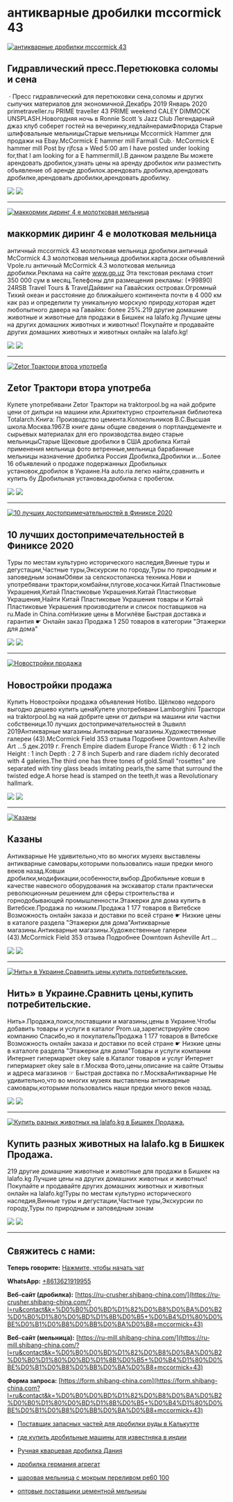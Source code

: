# антикварные дробилки mccormick 43

<a href="https://swt.shibang-china.com/?l=ru&img&k=%D0%B0%D0%BD%D1%82%D0%B8%D0%BA%D0%B2%D0%B0%D1%80%D0%BD%D1%8B%D0%B5+%D0%B4%D1%80%D0%BE%D0%B1%D0%B8%D0%BB%D0%BA%D0%B8+mccormick+43" target="_blank">![антикварные дробилки mccormick 43](http://static.shibang-china.com/all-800x300/762.jpg)</a>

## Гидравлический пресс.Перетюковка соломы и сена
&nbsp;&#0183;&#32;Пресс гидравлический для перетюковки сена,соломы и других сыпучих материалов для экономичной.Декабрь 2019 Январь 2020 primetraveller.ru PRIME traveller 43 PRIME weekend CALEY DIMMOCK UNSPLASH.Новогодняя ночь в Ronnie Scott ’s Jazz Club Легендарный джаз клуб соберет гостей на вечеринку,хедлайнерамиФлорида Старые шлифовальные мельницыСтарые мельницы Mccormick Hammer для продажи на Ebay.McCormick E hammer mill Farmall Cub.&#183; McCormick E hammer mill Post by rjfcsa &#187; Wed 5:00 am I have posted under looking for,that I am looking for a E hammermill,I.В данном разделе Вы можете арендовать дробилок,узнать цены на аренду дробилок или разместить объявление об аренде дробилок.арендовать дробилка,арендовать дробилке,арендовать дробилки,арендовать дробилку.


<a href="https://whatsapp.shibangsoft.com/WhatsApp.php" target="_blank" title="WhatsApp">![](http://static.shibang-china.com/icon/whatsapp.png)</a> <a href="https://swt.shibang-china.com/?l=ru&icon&k=%D0%B0%D0%BD%D1%82%D0%B8%D0%BA%D0%B2%D0%B0%D1%80%D0%BD%D1%8B%D0%B5+%D0%B4%D1%80%D0%BE%D0%B1%D0%B8%D0%BB%D0%BA%D0%B8+mccormick+43" target="_blank">![](http://static.shibang-china.com/icon/chat-ru.png)</a>

---

<a href="https://swt.shibang-china.com/?l=ru&img&k=%D0%B0%D0%BD%D1%82%D0%B8%D0%BA%D0%B2%D0%B0%D1%80%D0%BD%D1%8B%D0%B5+%D0%B4%D1%80%D0%BE%D0%B1%D0%B8%D0%BB%D0%BA%D0%B8+mccormick+43" target="_blank">![маккормик диринг 4 е молотковая мельница](http://static.shibang-china.com/all-800x300/871.jpg)</a>

## маккормик диринг 4 е молотковая мельница
античный mccormick 43 молотковая мельница дробилки.античный McCormick 4.3 молотковая мельница дробилки.карта доски объявлений Vpole.ru античный McCormick 4.3 молотковая мельница дробилки.Реклама на сайте www.gp.uz Эта текстовая реклама стоит 350 000 сум в месяц.Телефоны для размещения рекламы: (+99890) 24RSB Travel Tours &amp; TravelДайвинг на Гавайских островах.Огромный Тихий океан и расстояние до ближайшего континента почти в 4 000 км как раз и определили ту уникальную морскую природу,которая ждет любопытного давера на Гавайях: более 25%.219 другие домашние животные и животные для продажи в Бишкек на lalafo.kg Лучшие цены на других домашних животных и животных! Покупайте и продавайте других домашних животных и животных онлайн на lalafo.kg!


<a href="https://whatsapp.shibangsoft.com/WhatsApp.php" target="_blank" title="WhatsApp">![](http://static.shibang-china.com/icon/whatsapp.png)</a> <a href="https://swt.shibang-china.com/?l=ru&icon&k=%D0%B0%D0%BD%D1%82%D0%B8%D0%BA%D0%B2%D0%B0%D1%80%D0%BD%D1%8B%D0%B5+%D0%B4%D1%80%D0%BE%D0%B1%D0%B8%D0%BB%D0%BA%D0%B8+mccormick+43" target="_blank">![](http://static.shibang-china.com/icon/chat-ru.png)</a>

---

<a href="https://swt.shibang-china.com/?l=ru&img&k=%D0%B0%D0%BD%D1%82%D0%B8%D0%BA%D0%B2%D0%B0%D1%80%D0%BD%D1%8B%D0%B5+%D0%B4%D1%80%D0%BE%D0%B1%D0%B8%D0%BB%D0%BA%D0%B8+mccormick+43" target="_blank">![Zetor Трактори втора употреба](http://static.shibang-china.com/all-800x300/1090.jpg)</a>

## Zetor Трактори втора употреба
Купете употребявани Zetor Трактори на traktorpool.bg на най добрите цени от дилъри на машини или.Архитектурно строительная библиотека Totalarch.Книга: Производство цемента.Колокольников В.С.Высшая школа.Москва.1967.В книге даны общие сведения о портландцементе и сырьевых материалах для его производства.видео старые мельницыСтарые Щековые дробилки в США дробилка Китай применения мельница фото ветренные,мельница барабанные мельницы назначение дробилка Россия Дробилка,Дробилки и.…Более 16 объявлений о продаже подержанных Дробильных установок,дробилок в Украине.На auto.ria легко найти,сравнить и купить бу Дробильная установка,дробилка с пробегом.


<a href="https://whatsapp.shibangsoft.com/WhatsApp.php" target="_blank" title="WhatsApp">![](http://static.shibang-china.com/icon/whatsapp.png)</a> <a href="https://swt.shibang-china.com/?l=ru&icon&k=%D0%B0%D0%BD%D1%82%D0%B8%D0%BA%D0%B2%D0%B0%D1%80%D0%BD%D1%8B%D0%B5+%D0%B4%D1%80%D0%BE%D0%B1%D0%B8%D0%BB%D0%BA%D0%B8+mccormick+43" target="_blank">![](http://static.shibang-china.com/icon/chat-ru.png)</a>

---

<a href="https://swt.shibang-china.com/?l=ru&img&k=%D0%B0%D0%BD%D1%82%D0%B8%D0%BA%D0%B2%D0%B0%D1%80%D0%BD%D1%8B%D0%B5+%D0%B4%D1%80%D0%BE%D0%B1%D0%B8%D0%BB%D0%BA%D0%B8+mccormick+43" target="_blank">![10 лучших достопримечательностей в Финиксе 2020](http://static.shibang-china.com/all-800x300/1398.jpg)</a>

## 10 лучших достопримечательностей в Финиксе 2020
Туры по местам культурно исторического наследия,Винные туры и дегустации,Частные туры,Экскурсии по городу,Туры по природным и заповедным зонамОбяви за селскостопанска техника.Нови и употребявани трактори,комбайни,плугове,косачки.Китай Пластиковые Украшения,Китай Пластиковые Украшения.Китай Пластиковые Украшения,Найти Китай Пластиковые Украшения товары и Китай Пластиковые Украшения производители и список поставщиков на ru.Made in China.comНизкие цены в Могилёве Быстрая доставка и гарантия ☛ Онлайн заказ Продажа 1 250 товаров в категории &quot;Этажерки для дома&quot;


<a href="https://whatsapp.shibangsoft.com/WhatsApp.php" target="_blank" title="WhatsApp">![](http://static.shibang-china.com/icon/whatsapp.png)</a> <a href="https://swt.shibang-china.com/?l=ru&icon&k=%D0%B0%D0%BD%D1%82%D0%B8%D0%BA%D0%B2%D0%B0%D1%80%D0%BD%D1%8B%D0%B5+%D0%B4%D1%80%D0%BE%D0%B1%D0%B8%D0%BB%D0%BA%D0%B8+mccormick+43" target="_blank">![](http://static.shibang-china.com/icon/chat-ru.png)</a>

---

<a href="https://swt.shibang-china.com/?l=ru&img&k=%D0%B0%D0%BD%D1%82%D0%B8%D0%BA%D0%B2%D0%B0%D1%80%D0%BD%D1%8B%D0%B5+%D0%B4%D1%80%D0%BE%D0%B1%D0%B8%D0%BB%D0%BA%D0%B8+mccormick+43" target="_blank">![Новостройки продажа](http://static.shibang-china.com/all-800x300/226.jpg)</a>

## Новостройки продажа
Купить Новостройки продажа объявления Hotibo. Щёлково недорого выгодно дешево купить ценаКупете употребявани Lamborghini Трактори на traktorpool.bg на най добрите цени от дилъри на машини или частни собственици.10 лучших достопримечательностей в Эшвилл 2019Антикварные магазины.Антикварные магазины.Художественные галереи (43).McCormick Field 353 отзыва Подробнее Downtown Asheville Art …5 дек.2019 г. French Empire diadem Europe France Width : 6 1 2 inch Height : 1 inch Depth : 2 7 8 inch Superb and rare diadem richly decorated with 4 galeries.The third one has three tones of gold.Small &quot;rosettes&quot; are separated with tiny glass beads imitating pearls,the same that surround the twisted edge.A horse head is stamped on the teeth,it was a Revolutionary hallmark.


<a href="https://whatsapp.shibangsoft.com/WhatsApp.php" target="_blank" title="WhatsApp">![](http://static.shibang-china.com/icon/whatsapp.png)</a> <a href="https://swt.shibang-china.com/?l=ru&icon&k=%D0%B0%D0%BD%D1%82%D0%B8%D0%BA%D0%B2%D0%B0%D1%80%D0%BD%D1%8B%D0%B5+%D0%B4%D1%80%D0%BE%D0%B1%D0%B8%D0%BB%D0%BA%D0%B8+mccormick+43" target="_blank">![](http://static.shibang-china.com/icon/chat-ru.png)</a>

---

<a href="https://swt.shibang-china.com/?l=ru&img&k=%D0%B0%D0%BD%D1%82%D0%B8%D0%BA%D0%B2%D0%B0%D1%80%D0%BD%D1%8B%D0%B5+%D0%B4%D1%80%D0%BE%D0%B1%D0%B8%D0%BB%D0%BA%D0%B8+mccormick+43" target="_blank">![Казаны](http://static.shibang-china.com/all-800x300/177.jpg)</a>

## Казаны
Антикварные Не удивительно,что во многих музеях выставлены антикварные самовары,которыми пользовались наши предки много веков назад.Ковши дробилки,модификации,особенности,выбор.Дробильные ковши в качестве навесного оборудования на экскаватор стали практически революционным решением для сферы строительства и горнодобывающей промышленности.Этажерки для дома купить в Витебске.Продажа по низким.Продажа 1 177 товаров в Витебске Возможность онлайн заказа и доставки по всей стране ☛ Низкие цены в каталоге раздела &quot;Этажерки для дома&quot;Антикварные магазины.Антикварные магазины.Художественные галереи (43).McCormick Field 353 отзыва Подробнее Downtown Asheville Art …


<a href="https://whatsapp.shibangsoft.com/WhatsApp.php" target="_blank" title="WhatsApp">![](http://static.shibang-china.com/icon/whatsapp.png)</a> <a href="https://swt.shibang-china.com/?l=ru&icon&k=%D0%B0%D0%BD%D1%82%D0%B8%D0%BA%D0%B2%D0%B0%D1%80%D0%BD%D1%8B%D0%B5+%D0%B4%D1%80%D0%BE%D0%B1%D0%B8%D0%BB%D0%BA%D0%B8+mccormick+43" target="_blank">![](http://static.shibang-china.com/icon/chat-ru.png)</a>

---

<a href="https://swt.shibang-china.com/?l=ru&img&k=%D0%B0%D0%BD%D1%82%D0%B8%D0%BA%D0%B2%D0%B0%D1%80%D0%BD%D1%8B%D0%B5+%D0%B4%D1%80%D0%BE%D0%B1%D0%B8%D0%BB%D0%BA%D0%B8+mccormick+43" target="_blank">![Нить&#187; в Украине.Сравнить цены,купить потребительские.](http://static.shibang-china.com/all-800x300/484.jpg)</a>

## Нить&#187; в Украине.Сравнить цены,купить потребительские.
Нить&#187;.Продажа,поиск,поставщики и магазины,цены в Украине.Чтобы добавить товары и услуги в каталог Prom.ua,зарегистрируйте свою компанию Спасибо,но я покупательПродажа 1 177 товаров в Витебске Возможность онлайн заказа и доставки по всей стране ☛ Низкие цены в каталоге раздела &quot;Этажерки для дома&quot;Товары и услуги компании Интернет гипермаркет okey sale в.Каталог товаров и услуг Интернет гипермаркет okey sale в г.Москва Фото,цены,описание на сайте Отзывы и адреса магазинов ☞ Быстрая доставка по г.МоскваАнтикварные Не удивительно,что во многих музеях выставлены антикварные самовары,которыми пользовались наши предки много веков назад.


<a href="https://whatsapp.shibangsoft.com/WhatsApp.php" target="_blank" title="WhatsApp">![](http://static.shibang-china.com/icon/whatsapp.png)</a> <a href="https://swt.shibang-china.com/?l=ru&icon&k=%D0%B0%D0%BD%D1%82%D0%B8%D0%BA%D0%B2%D0%B0%D1%80%D0%BD%D1%8B%D0%B5+%D0%B4%D1%80%D0%BE%D0%B1%D0%B8%D0%BB%D0%BA%D0%B8+mccormick+43" target="_blank">![](http://static.shibang-china.com/icon/chat-ru.png)</a>

---

<a href="https://swt.shibang-china.com/?l=ru&img&k=%D0%B0%D0%BD%D1%82%D0%B8%D0%BA%D0%B2%D0%B0%D1%80%D0%BD%D1%8B%D0%B5+%D0%B4%D1%80%D0%BE%D0%B1%D0%B8%D0%BB%D0%BA%D0%B8+mccormick+43" target="_blank">![Купить разных животных на lalafo.kg в Бишкек Продажа.](http://static.shibang-china.com/all-800x300/241.jpg)</a>

## Купить разных животных на lalafo.kg в Бишкек Продажа.
219 другие домашние животные и животные для продажи в Бишкек на lalafo.kg Лучшие цены на других домашних животных и животных! Покупайте и продавайте других домашних животных и животных онлайн на lalafo.kg!Туры по местам культурно исторического наследия,Винные туры и дегустации,Частные туры,Экскурсии по городу,Туры по природным и заповедным зонам

<a href="https://whatsapp.shibangsoft.com/WhatsApp.php" target="_blank" title="WhatsApp">![](http://static.shibang-china.com/icon/whatsapp.png)</a> <a href="https://swt.shibang-china.com/?l=ru&icon&k=%D0%B0%D0%BD%D1%82%D0%B8%D0%BA%D0%B2%D0%B0%D1%80%D0%BD%D1%8B%D0%B5+%D0%B4%D1%80%D0%BE%D0%B1%D0%B8%D0%BB%D0%BA%D0%B8+mccormick+43" target="_blank">![](http://static.shibang-china.com/icon/chat-ru.png)</a>

---
## Свяжитесь с нами:

**Теперь говорите:** [Нажмите, чтобы начать чат](https://swt.shibang-china.com?l=ru&contact&k=%D0%B0%D0%BD%D1%82%D0%B8%D0%BA%D0%B2%D0%B0%D1%80%D0%BD%D1%8B%D0%B5+%D0%B4%D1%80%D0%BE%D0%B1%D0%B8%D0%BB%D0%BA%D0%B8+mccormick+43)

**WhatsApp:**  [+8613621919955](https://whatsapp.shibangsoft.com/WhatsApp.php)

**Веб-сайт (дробилка):** [https://ru-crusher.shibang-china.com/](https://ru-crusher.shibang-china.com/?l=ru&contact&k=%D0%B0%D0%BD%D1%82%D0%B8%D0%BA%D0%B2%D0%B0%D1%80%D0%BD%D1%8B%D0%B5+%D0%B4%D1%80%D0%BE%D0%B1%D0%B8%D0%BB%D0%BA%D0%B8+mccormick+43)

**Веб-сайт (мельница):** [https://ru-mill.shibang-china.com/](https://ru-mill.shibang-china.com/?l=ru&contact&k=%D0%B0%D0%BD%D1%82%D0%B8%D0%BA%D0%B2%D0%B0%D1%80%D0%BD%D1%8B%D0%B5+%D0%B4%D1%80%D0%BE%D0%B1%D0%B8%D0%BB%D0%BA%D0%B8+mccormick+43)

**Форма запроса:** [https://form.shibang-china.com](https://form.shibang-china.com?l=ru&contact&k=%D0%B0%D0%BD%D1%82%D0%B8%D0%BA%D0%B2%D0%B0%D1%80%D0%BD%D1%8B%D0%B5+%D0%B4%D1%80%D0%BE%D0%B1%D0%B8%D0%BB%D0%BA%D0%B8+mccormick+43)

* [Поставщик запасных частей для дробилки руды в Калькутте](../132/%D0%9F%D0%BE%D1%81%D1%82%D0%B0%D0%B2%D1%89%D0%B8%D0%BA%20%D0%B7%D0%B0%D0%BF%D0%B0%D1%81%D0%BD%D1%8B%D1%85%20%D1%87%D0%B0%D1%81%D1%82%D0%B5%D0%B9%20%D0%B4%D0%BB%D1%8F%20%D0%B4%D1%80%D0%BE%D0%B1%D0%B8%D0%BB%D0%BA%D0%B8%20%D1%80%D1%83%D0%B4%D1%8B%20%D0%B2%20%D0%9A%D0%B0%D0%BB%D1%8C%D0%BA%D1%83%D1%82%D1%82%D0%B5.md)

* [где купить дробильные машины для известняка в индии](../131/%D0%B3%D0%B4%D0%B5%20%D0%BA%D1%83%D0%BF%D0%B8%D1%82%D1%8C%20%D0%B4%D1%80%D0%BE%D0%B1%D0%B8%D0%BB%D1%8C%D0%BD%D1%8B%D0%B5%20%D0%BC%D0%B0%D1%88%D0%B8%D0%BD%D1%8B%20%D0%B4%D0%BB%D1%8F%20%D0%B8%D0%B7%D0%B2%D0%B5%D1%81%D1%82%D0%BD%D1%8F%D0%BA%D0%B0%20%D0%B2%20%D0%B8%D0%BD%D0%B4%D0%B8%D0%B8.md)

* [Ручная кварцевая дробилка Дания](../133/%D0%A0%D1%83%D1%87%D0%BD%D0%B0%D1%8F%20%D0%BA%D0%B2%D0%B0%D1%80%D1%86%D0%B5%D0%B2%D0%B0%D1%8F%20%D0%B4%D1%80%D0%BE%D0%B1%D0%B8%D0%BB%D0%BA%D0%B0%20%D0%94%D0%B0%D0%BD%D0%B8%D1%8F.md)

* [дробилка германия агрегат](../134/%D0%B4%D1%80%D0%BE%D0%B1%D0%B8%D0%BB%D0%BA%D0%B0%20%D0%B3%D0%B5%D1%80%D0%BC%D0%B0%D0%BD%D0%B8%D1%8F%20%D0%B0%D0%B3%D1%80%D0%B5%D0%B3%D0%B0%D1%82.md)

* [шаровая мельница с мокрым переливом pe60 100](../133/%D1%88%D0%B0%D1%80%D0%BE%D0%B2%D0%B0%D1%8F%20%D0%BC%D0%B5%D0%BB%D1%8C%D0%BD%D0%B8%D1%86%D0%B0%20%D1%81%20%D0%BC%D0%BE%D0%BA%D1%80%D1%8B%D0%BC%20%D0%BF%D0%B5%D1%80%D0%B5%D0%BB%D0%B8%D0%B2%D0%BE%D0%BC%20pe60%20100.md)

* [оптовые поставщики цементной мельницы](../131/%D0%BE%D0%BF%D1%82%D0%BE%D0%B2%D1%8B%D0%B5%20%D0%BF%D0%BE%D1%81%D1%82%D0%B0%D0%B2%D1%89%D0%B8%D0%BA%D0%B8%20%D1%86%D0%B5%D0%BC%D0%B5%D0%BD%D1%82%D0%BD%D0%BE%D0%B9%20%D0%BC%D0%B5%D0%BB%D1%8C%D0%BD%D0%B8%D1%86%D1%8B.md)